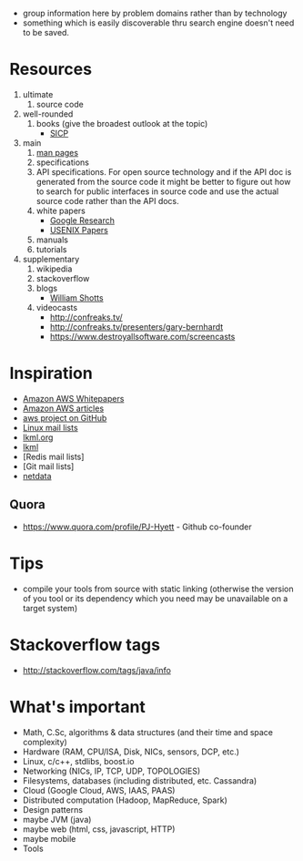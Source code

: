 - group information here by problem domains rather than by technology
- something which is easily discoverable thru search engine doesn't need to be saved.

# Resources
1. ultimate
    1. source code
1. well-rounded
    1. books (give the broadest outlook at the topic)
        - [SICP](https://mitpress.mit.edu/sicp/full-text/book/book-Z-H-4.html#%_toc_start)
1. main
    1. [man pages](http://www.nongnu.org/man-db/)
    1. specifications
    1. API specifications. For open source technology and if the API doc is generated from the source code it might be better to figure out how to search for public interfaces in source code and use the actual source code rather than the API docs.
    1. white papers
        + [Google Research](http://research.google.com/pubs/papers.html)
        + [USENIX Papers](https://www.usenix.org/)
    1. manuals
    1. tutorials
1. supplementary
    1. wikipedia
    1. stackoverflow
    1. blogs
        - [William Shotts](http://lcorg.blogspot.com/)
    1. videocasts
        - http://confreaks.tv/
        - http://confreaks.tv/presenters/gary-bernhardt
        - https://www.destroyallsoftware.com/screencasts

# Inspiration
- [Amazon AWS Whitepapers](https://aws.amazon.com/whitepapers/)
- [Amazon AWS articles](http://aws.amazon.com/articles)
- [aws project on GitHub](https://github.com/aws)
- [Linux mail lists](http://vger.kernel.org/vger-lists.html)
- [lkml.org](https://lkml.org/)
- [lkml](http://www.tux.org/lkml/)
- [Redis mail lists]
- [Git mail lists]
- [netdata](https://github.com/firehol/netdata)

## Quora
- https://www.quora.com/profile/PJ-Hyett - Github co-founder

# Tips
- compile your tools from source with static linking (otherwise the version of you tool or its dependency which you need may be unavailable on a target system)

# Stackoverflow tags
- http://stackoverflow.com/tags/java/info

# What's important
- Math, C.Sc, algorithms & data structures (and their time and space complexity)
- Hardware (RAM, CPU/ISA, Disk, NICs, sensors, DCP, etc.)
- Linux, c/c++, stdlibs, boost.io
- Networking (NICs, IP, TCP, UDP, TOPOLOGIES)
- Filesystems, databases (including distributed, etc. Cassandra)
- Cloud (Google Cloud, AWS, IAAS, PAAS)
- Distributed computation (Hadoop, MapReduce, Spark)
- Design patterns
- maybe JVM (java)
- maybe web (html, css, javascript, HTTP)
- maybe mobile
- Tools
